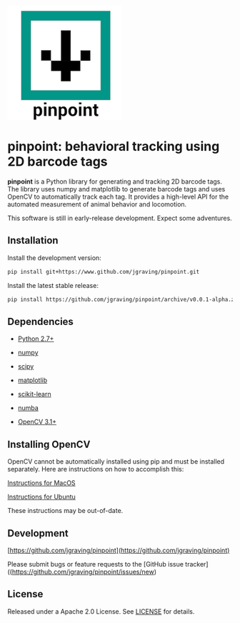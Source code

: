 ![alt text][logo]

[logo]: logo-small.png

**pinpoint**: behavioral tracking using 2D barcode tags
=======================================

**pinpoint** is a Python library for generating and tracking 2D barcode tags. 
The library uses numpy and matplotlib to generate barcode tags and uses OpenCV to automatically track each tag. 
It provides a high-level API for the automated measurement of animal behavior and locomotion.

This software is still in early-release development. Expect some adventures. 

Installation
------------

Install the development version:
```bash
pip install git+https://www.github.com/jgraving/pinpoint.git
```
Install the latest stable release:
```bash
pip install https://github.com/jgraving/pinpoint/archive/v0.0.1-alpha.zip
```
Dependencies
------------

- [Python 2.7+](http://www.python.org)

- [numpy](http://www.numpy.org/)

- [scipy](http://www.scipy.org/)

- [matplotlib](http://matplotlib.org/)

- [scikit-learn](http://scikit-learn.org/stable/)

- [numba](http://numba.pydata.org/)

- [OpenCV 3.1+](http://opencv.org/)

Installing OpenCV
------------

OpenCV cannot be automatically installed using pip and must be installed separately. Here are instructions on how to accomplish this: 

[Instructions for MacOS](https://www.pyimagesearch.com/2016/12/19/install-opencv-3-on-macos-with-homebrew-the-easy-way/)

[Instructions for Ubuntu](https://www.pyimagesearch.com/2016/10/24/ubuntu-16-04-how-to-install-opencv/)

These instructions may be out-of-date.

Development
-------------
[https://github.com/jgraving/pinpoint](https://github.com/jgraving/pinpoint)

Please submit bugs or feature requests to the [GitHub issue tracker]((https://github.com/jgraving/pinpoint/issues/new)

License
------------

Released under a Apache 2.0 License. See [LICENSE](https://github.com/jgraving/pinpoint/blob/master/LICENSE) for details.

